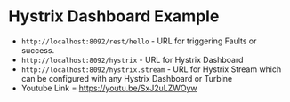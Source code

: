 # Hystrix Dashboard Example

- `http://localhost:8092/rest/hello` - URL for triggering Faults or success.
- `http://localhost:8092/hystrix` - URL for Hystrix Dashboard
- `http://localhost:8092/hystrix.stream` - URL for Hystrix Stream which can be configured with any Hystrix Dashboard or Turbine
- Youtube Link = https://youtu.be/SxJ2uLZWOyw
